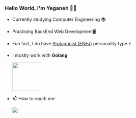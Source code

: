 ### Hello World, I'm Yeganeh 👋😁
- Currently studying Computer Engineering 📚

- Practising BackEnd Web Development🖥️

- Fun fact, I do have [Protagonist (ENFJ)](https://www.16personalities.com/enfj-personality) personality type ⚡
 
- I mostly work with **Golang** 

  <a href="https://golang.org/" rel="nofollow">
    <img src="https://raw.githubusercontent.com/itsksaurabh/itsksaurabh/master/assets/golang.gif" style="max-width:100%;" height="90">
</a>

-  📫 How to reach me:

    <a href="https://www.linkedin.com/in/yeganeh-nemati-6b3a921ab/?originalSubdomain=ir">
     <img src="https://img.shields.io/badge/LinkedIn-0077B5?style=for-the-badge&logo=linkedin&logoColor=white">
</a>
  
  
